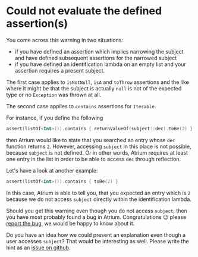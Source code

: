 
# Could not evaluate the defined assertion(s)
You come across this warning in two situations:
- if you have defined an assertion which implies narrowing the subject and have defined subsequent assertions for the narrowed subject
- if you have defined an identification lambda on an empty list and your assertion requires a present subject.

The first case applies to `isNotNull`, `isA` and `toThrow` assertions and the like 
where it might be that the subject is actually `null` is not of the expected type or no `Exception` was thrown at all.

The second case applies to `contains` assertions for `Iterable`.

For instance, if you define the following
```kotlin
assert(listOf<Int>()).contains { returnValueOf(subject::dec).toBe(2) }
```
then Atrium would like to state that you searched an entry whose `dec` function returns `2`. 
However, accessing `subject` in this place is not possible, because `subject` is not defined.
Or in other words, Atrium requires at least one entry in the list in order to be able to access `dec` through reflection.

Let's have a look at another example:
```kotlin
assert(listOf<Int>()).contains { toBe(2) }
```
In this case, Atrium is able to tell you, that you expected an entry which is `2` because we do not access `subject` directly within the identification lambda.

Should you get this warning even though you do not access `subject`, then you have most probably found a bug in Atrium.
Congratulations :wink: please [report the bug](https://github.com/robstoll/atrium/issues/new?title=could%20not%20evaluate%20the%20defined%20assertions:%20fun%20xyz),
we would be happy to know about it.

Do you have an idea how we could present an explanation even though a user accesses `subject`? 
That would be interesting as well. Please write the hint as an [issue on github](https://github.com/robstoll/atrium/issues/new?title=explanation%20with%20absent%20subject).